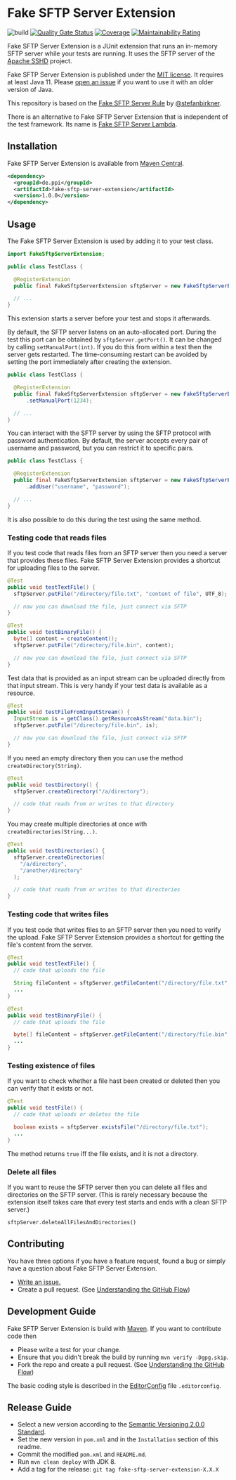 # Fake SFTP Server Extension

![build](https://github.com/ppi-ag/fake-sftp-server-extension/actions/workflows/build.yaml/badge.svg)
[![Quality Gate Status](https://sonarcloud.io/api/project_badges/measure?project=ppi-ag_fake-sftp-server-extension&metric=alert_status)](https://sonarcloud.io/summary/new_code?id=ppi-ag_fake-sftp-server-extension)
[![Coverage](https://sonarcloud.io/api/project_badges/measure?project=ppi-ag_fake-sftp-server-extension&metric=coverage)](https://sonarcloud.io/summary/new_code?id=ppi-ag_fake-sftp-server-extension)
[![Maintainability Rating](https://sonarcloud.io/api/project_badges/measure?project=ppi-ag_fake-sftp-server-extension&metric=sqale_rating)](https://sonarcloud.io/summary/new_code?id=ppi-ag_fake-sftp-server-extension)

Fake SFTP Server Extension is a JUnit extension that runs an in-memory SFTP server while your tests are running. It uses
the SFTP server of the
[Apache SSHD](http://mina.apache.org/sshd-project/index.html) project.

Fake SFTP Server Extension is published under the
[MIT license](http://opensource.org/licenses/MIT). It requires at least Java 11. Please
[open an issue](https://github.com/ppi-ag/fake-sftp-server-extension/issues/new)
if you want to use it with an older version of Java.

This repository is based on the [Fake SFTP Server Rule](https://github.com/stefanbirkner/fake-sftp-server-rule)
by [@stefanbirkner](https://github.com/stefanbirkner).

There is an alternative to Fake SFTP Server Extension that is independent of the test framework. Its name is
[Fake SFTP Server Lambda](https://github.com/stefanbirkner/fake-sftp-server-lambda).

## Installation

Fake SFTP Server Extension is available from
[Maven Central](https://search.maven.org/#search|ga|1|fake-sftp-server-extension).

```xml
<dependency>
  <groupId>de.ppi</groupId>
  <artifactId>fake-sftp-server-extension</artifactId>
  <version>1.0.0</version>
</dependency>
```
## Usage

The Fake SFTP Server Extension is used by adding it to your test class.

```java
import FakeSftpServerExtension;

public class TestClass {

  @RegisterExtension
  public final FakeSftpServerExtension sftpServer = new FakeSftpServerExtension();

  // ...
}
```

This extension starts a server before your test and stops it afterwards.

By default, the SFTP server listens on an auto-allocated port. During the test this port can be obtained
by `sftpServer.getPort()`. It can be changed by calling `setManualPort(int)`. If you do this from within a test then the
server gets restarted. The time-consuming restart can be avoided by setting the port immediately after creating the
extension.

```java
public class TestClass {

  @RegisterExtension
  public final FakeSftpServerExtension sftpServer = new FakeSftpServerExtension()
      .setManualPort(1234);

  // ...
}
```

You can interact with the SFTP server by using the SFTP protocol with password
authentication. By default, the server accepts every pair of username and
password, but you can restrict it to specific pairs.

```java
public class TestClass {

  @RegisterExtension
  public final FakeSftpServerExtension sftpServer = new FakeSftpServerExtension()
      .addUser("username", "password");

  // ...
}
```

It is also possible to do this during the test using the same method.

### Testing code that reads files

If you test code that reads files from an SFTP server then you need a server that provides these files. Fake SFTP Server
Extension provides a shortcut for uploading files to the server.

```java
@Test
public void testTextFile() {
  sftpServer.putFile("/directory/file.txt", "content of file", UTF_8);

  // now you can download the file, just connect via SFTP
}

@Test
public void testBinaryFile() {
  byte[] content = createContent();
  sftpServer.putFile("/directory/file.bin", content);

  // now you can download the file, just connect via SFTP
}
```

Test data that is provided as an input stream can be uploaded directly from that
input stream. This is very handy if your test data is available as a resource.

```java
@Test
public void testFileFromInputStream() {
  InputStream is = getClass().getResourceAsStream("data.bin");
  sftpServer.putFile("/directory/file.bin", is);

  // now you can download the file, just connect via SFTP
}
```

If you need an empty directory then you can use the method
`createDirectory(String)`.

```java
@Test
public void testDirectory() {
  sftpServer.createDirectory("/a/directory");

  // code that reads from or writes to that directory
}
```

You may create multiple directories at once with `createDirectories(String...)`.

```java
@Test
public void testDirectories() {
  sftpServer.createDirectories(
    "/a/directory",
    "/another/directory"
  );

  // code that reads from or writes to that directories
}
```


### Testing code that writes files

If you test code that writes files to an SFTP server then you need to verify the upload. Fake SFTP Server Extension
provides a shortcut for getting the file's content from the server.

```java
@Test
public void testTextFile() {
  // code that uploads the file

  String fileContent = sftpServer.getFileContent("/directory/file.txt", UTF_8);
  ...
}

@Test
public void testBinaryFile() {
  // code that uploads the file

  byte[] fileContent = sftpServer.getFileContent("/directory/file.bin");
  ...
}
```

### Testing existence of files

If you want to check whether a file hast been created or deleted then you can
verify that it exists or not.

```java
@Test
public void testFile() {
  // code that uploads or deletes the file

  boolean exists = sftpServer.existsFile("/directory/file.txt");
  ...
}
```

The method returns `true` iff the file exists, and it is not a directory.

### Delete all files

If you want to reuse the SFTP server then you can delete all files and directories on the SFTP server. (This is rarely
necessary because the extension itself takes care that every test starts and ends with a clean SFTP server.)

    sftpServer.deleteAllFilesAndDirectories()

## Contributing

You have three options if you have a feature request, found a bug or simply have a question about Fake SFTP Server
Extension.

* [Write an issue.](https://github.com/ppi-ag/fake-sftp-server-extension/issues/new)
* Create a pull request. (See [Understanding the GitHub Flow](https://guides.github.com/introduction/flow/index.html))


## Development Guide

Fake SFTP Server Extension is build with [Maven](http://maven.apache.org/). If you want to contribute code then

* Please write a test for your change.
* Ensure that you didn't break the build by running `mvn verify -Dgpg.skip`.
* Fork the repo and create a pull request. (See [Understanding the GitHub Flow](https://guides.github.com/introduction/flow/index.html))

The basic coding style is described in the
[EditorConfig](http://editorconfig.org/) file `.editorconfig`.


## Release Guide

* Select a new version according to the
  [Semantic Versioning 2.0.0 Standard](http://semver.org/).
* Set the new version in `pom.xml` and in the `Installation` section of
  this readme.
* Commit the modified `pom.xml` and `README.md`.
* Run `mvn clean deploy` with JDK 8.
* Add a tag for the release: `git tag fake-sftp-server-extension-X.X.X`
